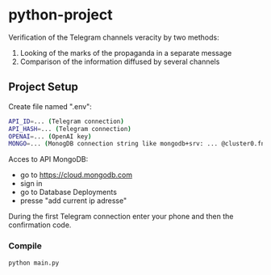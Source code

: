 # python-project
Verification of the Telegram channels veracity by two methods:
1) Looking of the marks of the propaganda in a separate message
2) Comparison of the information diffused by several channels   

## Project Setup

Create file named ".env":
```sh
API_ID=... (Telegram connection)
API_HASH=... (Telegram connection)
OPENAI=... (OpenAI key)
MONGO=... (MonogDB connection string like mongodb+srv: ... @cluster0.fnbrrzu.mongodb.net/?retryWrites=true&w=majority
```

Acces to API MongoDB:
- go to https://cloud.mongodb.com 
- sign in 
- go to Database Deployments
- presse "add current ip adresse"

During the first Telegram connection enter your phone and then the confirmation code.

### Compile
```sh
python main.py
```
